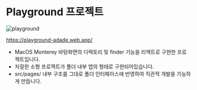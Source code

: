 # Playground 프로젝트
![playground](https://github.com/user-attachments/assets/b81820e8-ff6c-4a9d-aa4a-652f7d17f64d)

https://playground-adade.web.app/
- MacOS Monterey 바탕화면의 디렉토리 및 finder 기능을 리액트로 구현한 프로젝트입니다.
- 자잘한 소형 프로젝트가 폴더 내부 앱의 형태로 구현되어있습니다.
- src/pages/ 내부 구조를 그대로 폴더 인터페이스에 반영하여 직관적 개발을 가능하게 만듭니다.
